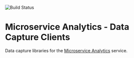 ![Build Status](https://accidentalfish.visualstudio.com/DefaultCollection/_apis/public/build/definitions/2b659d56-d115-4226-bc41-bef5e0340b4e/4/badge)

# Microservice Analytics - Data Capture Clients

Data capture libraries for the [Microservice Analytics](http://www.microserviceanalytics.com) service.
